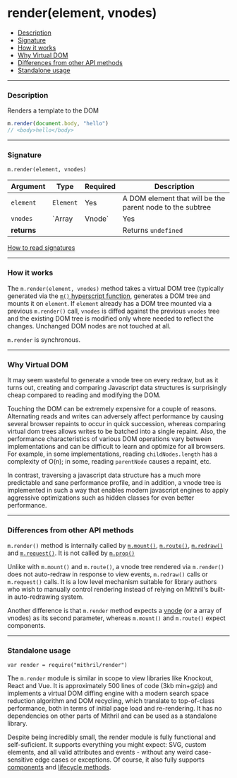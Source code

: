 # render(element, vnodes)

- [Description](#description)
- [Signature](#signature)
- [How it works](#how-it-works)
- [Why Virtual DOM](#why-virtual-dom)
- [Differences from other API methods](#differences-from-other-api-methods)
- [Standalone usage](#standalone-usage)

---

### Description

Renders a template to the DOM

```javascript
m.render(document.body, "hello")
// <body>hello</body>
```

---

### Signature

`m.render(element, vnodes)`

Argument    | Type                 | Required | Description
----------- | -------------------- | -------- | ---
`element`   | `Element`            | Yes      | A DOM element that will be the parent node to the subtree
`vnodes`    | `Array<Vnode>|Vnode` | Yes      | The [vnodes](vnodes.md) to be rendered
**returns** |                      |          | Returns `undefined`

[How to read signatures](signatures.md)

---

### How it works

The `m.render(element, vnodes)` method takes a virtual DOM tree (typically generated via the [`m()` hyperscript function](hyperscript.md), generates a DOM tree and mounts it on `element`. If `element` already has a DOM tree mounted via a previous `m.render()` call, `vnodes` is diffed against the previous `vnodes` tree and the existing DOM tree is modified only where needed to reflect the changes. Unchanged DOM nodes are not touched at all. 

`m.render` is synchronous.

---

### Why Virtual DOM

It may seem wasteful to generate a vnode tree on every redraw, but as it turns out, creating and comparing Javascript data structures is surprisingly cheap compared to reading and modifying the DOM.

Touching the DOM can be extremely expensive for a couple of reasons. Alternating reads and writes can adversely affect performance by causing several browser repaints to occur in quick succession, whereas comparing virtual dom trees allows writes to be batched into a single repaint. Also, the performance characteristics of various DOM operations vary between implementations and can be difficult to learn and optimize for all browsers. For example, in some implementations, reading `childNodes.length` has a complexity of O(n); in some, reading `parentNode` causes a repaint, etc.

In contrast, traversing a javascript data structure has a much more predictable and sane performance profile, and in addition, a vnode tree is implemented in such a way that enables modern javascript engines to apply aggressive optimizations such as hidden classes for even better performance.

---

### Differences from other API methods

`m.render()` method is internally called by [`m.mount()`](mount.md), [`m.route()`](route.md), [`m.redraw()`](redraw.md) and [`m.request()`](request.md). It is not called by [`m.prop()`](prop.md)

Unlike with `m.mount()` and `m.route()`, a vnode tree rendered via `m.render()` does not auto-redraw in response to view events, `m.redraw()` calls or `m.request()` calls. It is a low level mechanism suitable for library authors who wish to manually control rendering instead of relying on Mithril's built-in auto-redrawing system.

Another difference is that `m.render` method expects a [vnode](vnodes.md) (or a array of vnodes) as its second parameter, whereas `m.mount()` and `m.route()` expect components.

---

### Standalone usage

`var render = require("mithril/render")`

The `m.render` module is similar in scope to view libraries like Knockout, React and Vue. It is approximately 500 lines of code (3kb min+gzip) and implements a virtual DOM diffing engine with a modern search space reduction algorithm and DOM recycling, which translate to top-of-class performance, both in terms of initial page load and re-rendering. It has no dependencies on other parts of Mithril and can be used as a standalone library.

Despite being incredibly small, the render module is fully functional and self-suficient. It supports everything you might expect: SVG, custom elements, and all valid attributes and events - without any weird case-sensitive edge cases or exceptions. Of course, it also fully supports [components](components.md) and [lifecycle methods](lifecycle-methods.md).
